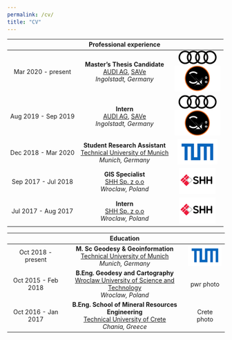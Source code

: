 ```yaml
---
permalink: /cv/
title: "CV"
---
```


|        &nbsp;&nbsp;|**Professional experience**           |  |
| :-------------: |:-------------:| :-----:|
| Mar 2020 - present      | **Master’s Thesis Candidate** <br> [AUDI AG](https://www.audi.com/en/company.html), [SAVe](https://save-in.digital/) <br> *Ingolstadt, Germany* |          ![AUDI AG](/icons/audi_pic.png) <br> ![SAVe](/icons/save.png)<br> |
| Aug 2019 - Sep 2019      |**Intern** <br> [AUDI AG](https://www.audi.com/en/company.html), [SAVe](https://save-in.digital/) <br> *Ingolstadt, Germany*        |  ![AUDI AG](/icons/audi_pic.png) <br> ![SAVe](/icons/save.png)<br> |
| Dec 2018 - Mar 2020 | **Student Research Assistant** <br> [Technical University of Munich](https://www.tum.de/en/)<br> *Munich, Germany*       |    ![TUM](/icons/tum_logo.png) |
| Sep 2017 - Jul 2018 | **GIS Specialist** <br> [SHH Sp. z o.o](http://www.shh.pl/shh-english,1.dhtml)<br> *Wroclaw, Poland*       |    ![SHH](/icons/shh.png) |
| Jul 2017 - Aug 2017 | **Intern** <br> [SHH Sp. z o.o](http://www.shh.pl/shh-english,1.dhtml)<br> *Wroclaw, Poland*       |    ![SHH](/icons/shh.png) |



|         | **Education**           |   |
| :-------------: |:-------------:| :-----:|
| Oct 2018 - present | **M. Sc Geodesy & Geoinformation** <br> [Technical University of Munich](https://www.tum.de/en/)<br> *Munich, Germany*       |    ![TUM](/icons/tum_logo.png) |
| Oct 2015 - Feb 2018 | **B.Eng. Geodesy and Cartography** <br> [Wroclaw University of Science and Technology](https://pwr.edu.pl/en/)<br> *Wroclaw, Poland*       |    pwr photo |
| Oct 2016 - Jan 2017 | **B.Eng. School of Mineral Resources Engineering** <br> [Technical University of Crete](https://www.tum.de/en/)<br> *Chania, Greece*       |    Crete photo |
